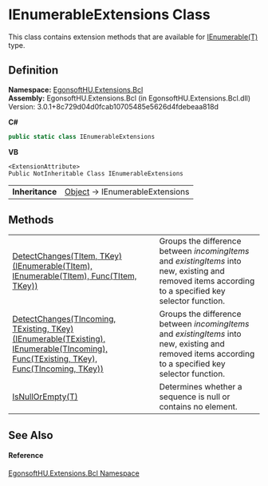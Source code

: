# IEnumerableExtensions Class


This class contains extension methods that are available for <a href="https://learn.microsoft.com/dotnet/api/system.collections.generic.ienumerable-1" target="_blank" rel="noopener noreferrer">IEnumerable(T)</a> type.



## Definition
**Namespace:** <a href="N_EgonsoftHU_Extensions_Bcl.md">EgonsoftHU.Extensions.Bcl</a>  
**Assembly:** EgonsoftHU.Extensions.Bcl (in EgonsoftHU.Extensions.Bcl.dll) Version: 3.0.1+8c729d04d0fcab10705485e5626d4fdebeaa818d

**C#**
``` C#
public static class IEnumerableExtensions
```
**VB**
``` VB
<ExtensionAttribute>
Public NotInheritable Class IEnumerableExtensions
```

<table><tr><td><strong>Inheritance</strong></td><td><a href="https://learn.microsoft.com/dotnet/api/system.object" target="_blank" rel="noopener noreferrer">Object</a>  →  IEnumerableExtensions</td></tr>
</table>



## Methods
<table>
<tr>
<td><a href="M_EgonsoftHU_Extensions_Bcl_IEnumerableExtensions_DetectChanges__2.md">DetectChanges(TItem, TKey)(IEnumerable(TItem), IEnumerable(TItem), Func(TItem, TKey))</a></td>
<td>Groups the difference between <em>incomingItems</em> and <em>existingItems</em> into new, existing and removed items according to a specified key selector function.</td></tr>
<tr>
<td><a href="M_EgonsoftHU_Extensions_Bcl_IEnumerableExtensions_DetectChanges__3.md">DetectChanges(TIncoming, TExisting, TKey)(IEnumerable(TExisting), IEnumerable(TIncoming), Func(TExisting, TKey), Func(TIncoming, TKey))</a></td>
<td>Groups the difference between <em>incomingItems</em> and <em>existingItems</em> into new, existing and removed items according to a specified key selector function.</td></tr>
<tr>
<td><a href="M_EgonsoftHU_Extensions_Bcl_IEnumerableExtensions_IsNullOrEmpty__1.md">IsNullOrEmpty(T)</a></td>
<td>Determines whether a sequence is null or contains no element.</td></tr>
</table>

## See Also


#### Reference
<a href="N_EgonsoftHU_Extensions_Bcl.md">EgonsoftHU.Extensions.Bcl Namespace</a>  
